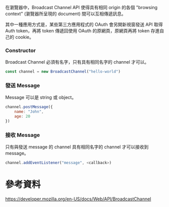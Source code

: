 在瀏覽器中，Broadcast Channel API 使得具有相同 origin 的各個 "browsing context" (瀏覽器所呈現的 document) 間可以互相傳遞訊息。

其中一種應用方式是，某些第三方應用程式的 OAuth 會另開新視窗發送 API 取得 Auth token，再將 token 傳遞回使用 OAuth 的原網頁，原網頁再將 token 存進自己的 cookie。

### Constructor

Broadcast Channel 必須有名字，只有具有相同名字的 channel 才可以。

```JavaScript
const channel = new BroadcastChannel("hello-world")
```

### 發送 Message

Message 可以是 string 或 object。

```JavaScript
channel.postMessage({
    name: "John",
    age: 20
})
```

### 接收 Message

只有與發送 message 的 channel 具有相同名字的 channel 才可以接收到 message。

```JavaScript
channel.addEventListener("message", <callback>)
```

# 參考資料

<https://developer.mozilla.org/en-US/docs/Web/API/BroadcastChannel>
